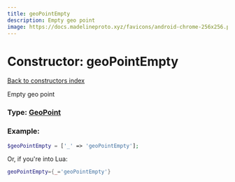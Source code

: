 ```yaml
---
title: geoPointEmpty
description: Empty geo point
image: https://docs.madelineproto.xyz/favicons/android-chrome-256x256.png
---
```

# Constructor: geoPointEmpty  
[Back to constructors index](index.md)



Empty geo point




### Type: [GeoPoint](../types/GeoPoint.md)


### Example:

```php
$geoPointEmpty = ['_' => 'geoPointEmpty'];
```  


Or, if you're into Lua:

```lua
geoPointEmpty={_='geoPointEmpty'}

```


